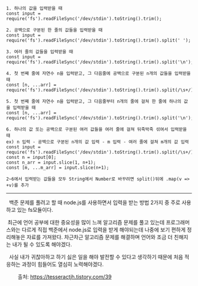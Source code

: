 ```
1. 하나의 값을 입력받을 때
const input = require('fs').readFileSync('/dev/stdin').toString().trim();

2. 공백으로 구분된 한 줄의 값들을 입력받을 때
const input = require('fs').readFileSync('/dev/stdin').toString().trim().split(' ');

3. 여러 줄의 값들을 입력받을 때
const input = require('fs').readFileSync('/dev/stdin').toString().trim().split('\n');

4. 첫 번째 줄에 자연수 n을 입력받고, 그 다음줄에 공백으로 구분된 n개의 값들을 입력받을 때
const [n, ...arr] = require('fs').readFileSync('/dev/stdin').toString().trim().split(/\s+/);

5. 첫 번째 줄에 자연수 n을 입력받고, 그 다음줄부터 n개의 줄에 걸쳐 한 줄에 하나의 값을 입력받을 때
const [n, ...arr] = require('fs').readFileSync('/dev/stdin').toString().trim().split('\n');

6. 하나의 값 또는 공백으로 구분된 여러 값들을 여러 줄에 걸쳐 뒤죽박죽 섞여서 입력받을 때
ex) n 입력 - 공백으로 구분된 n개의 값 입력 - m 입력 - 여러 줄에 걸쳐 m개의 값 입력
const input = require('fs').readFileSync('/dev/stdin').toString().trim().split(/\s+/);
const n = input[0];
const n_arr = input.slice(1, n+1);
const [m, ...m_arr] = input.slice(n+1);

2~6에서 입력받는 값들을 모두 String에서 Number로 바꾸려면 split()뒤에 .map(v => +v)를 추가
```

---

&nbsp; 백준 문제를 풀려고 할 때 node.js를 사용하면서 입력을 받는 방법 2가지 중 주로 사용하고 있는 fs모듈이다.

&nbsp;최근에 언어 공부에 대한 중요성을 많이 느껴 알고리즘 문제를 풀고 있는데 프로그래머스와는 다르게 직접 백준에서 node.js로 입력을 받게 해야되는데 나중에 보기 편하게 정리해놓은 자료를 가져왔다.
차근차근 알고리즘 문제를 해결하며 언어와 조금 더 친해지는 내가 될 수 있도록 해야겠다.

&nbsp; 사실 내가 귀찮아하고 하기 싫은 일을 해야 발전할 수 있다고 생각하기 때문에 처음 적응하는 과정이 힘들어도 열심히 노력해야겠다.

&nbsp;
&nbsp;
&nbsp;
&nbsp;
출처: https://tesseractjh.tistory.com/39
